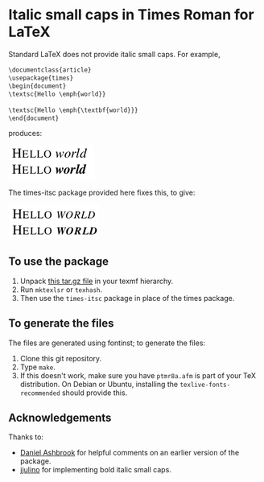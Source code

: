 # Italic small caps in Times Roman for LaTeX

Standard LaTeX does not provide italic small caps. For example,
```
\documentclass{article}
\usepackage{times}
\begin{document}
\textsc{Hello \emph{world}}

\textsc{Hello \emph{\textbf{world}}}
\end{document}
```
produces:

![Hello World italic but not small caps](img/hello-world-times.png)

The times-itsc package provided here fixes this, to give:

![Hello World italic small caps](img/hello-world-times-itsc.png)

## To use the package

1. Unpack [this tar.gz file](times-itsc.tar.gz) in your texmf hierarchy.
2. Run `mktexlsr` or `texhash`.
3. Then use the `times-itsc` package in place of the times package.

## To generate the files

The files are generated using fontinst; to generate the files:
1. Clone this git repository.
2. Type `make`.
3. If this doesn't work, make sure you have `ptmr8a.afm` is part of
   your TeX distribution. On Debian or Ubuntu, installing the
   `texlive-fonts-recommended` should provide this.

## Acknowledgements

Thanks to:
* [Daniel Ashbrook](https://wiki.cc.gatech.edu/ccg/people/dan)
  for helpful comments on an earlier version of the package.
* [jjulino](https://github.com/jjulino) for implementing bold italic
  small caps.

<!--  LocalWords:  LaTeX documentclass usepackage textsc emph img gz
 -->
<!--  LocalWords:  itsc texmf mktexlsr texhash fontinst ptmr afm tex
 -->
<!--  LocalWords:  Debian Ubuntu texlive Ashbrook textbf jjulino
 -->
